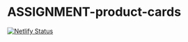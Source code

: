 # ASSIGNMENT-product-cards
[![Netlify Status](https://api.netlify.com/api/v1/badges/0a48f703-f691-43b5-9ed5-5efb647051cd/deploy-status)](https://app.netlify.com/sites/smudick-product-cards/deploys)
